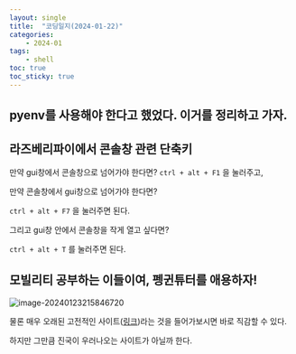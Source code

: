 ```yaml
---
layout: single
title:  "코딩일지(2024-01-22)"
categories: 
    - 2024-01
tags:
    - shell
toc: true
toc_sticky: true
---
```






## pyenv를 사용해야 한다고 했었다. 이거를 정리하고 가자.









## 라즈베리파이에서 콘솔창 관련 단축키

만약 gui창에서 콘솔창으로 넘어가야 한다면?
`ctrl + alt + F1` 을 눌러주고,

만약 콘솔창에서 gui창으로 넘어가야 한다면?

`ctrl + alt + F7` 을 눌러주면 된다.

그리고 gui창 안에서 콘솔창을 작게 열고 싶다면?

`ctrl + alt + T` 를 눌러주면 된다.





## 모빌리티 공부하는 이들이여, 펭귄튜터를 애용하자!

![image-20240123215846720]({{site.url}}/images/2024-01-22-codinglog(23)/image-20240123215846720.png)

물론 매우 오래된 고전적인 사이트([링크](https://www.penguintutor.com/raspberrypi/))라는 것을 들어가보시면 바로 직감할 수 있다.

하지만 그만큼 진국이 우러나오는 사이트가 아닐까 한다.










